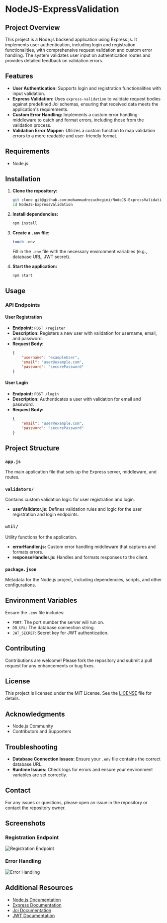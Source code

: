 # NodeJS-ExpressValidation

## Project Overview
This project is a Node.js backend application using Express.js. It implements user authentication, including login and registration functionalities, with comprehensive request validation and custom error handling. The system validates user input on authentication routes and provides detailed feedback on validation errors.

## Features
- **User Authentication:** Supports login and registration functionalities with input validation.
- **Express Validation:** Uses `express-validation` to validate request bodies against predefined Joi schemas, ensuring that received data meets the application's requirements.
- **Custom Error Handling:** Implements a custom error handling middleware to catch and format errors, including those from the validation process.
- **Validation Error Mapper:** Utilizes a custom function to map validation errors to a more readable and user-friendly format.

## Requirements
- Node.js

## Installation

1. **Clone the repository:**
    ```sh
    git clone git@github.com:mohammadrezachegini/NodeJS-ExpressValidation.git
    cd NodeJS-ExpressValidation
    ```

2. **Install dependencies:**
    ```sh
    npm install
    ```

3. **Create a `.env` file:**
    ```sh
    touch .env
    ```
    Fill in the `.env` file with the necessary environment variables (e.g., database URL, JWT secret).

4. **Start the application:**
    ```sh
    npm start
    ```

## Usage

### API Endpoints

#### User Registration
- **Endpoint:** `POST /register`
- **Description:** Registers a new user with validation for username, email, and password.
- **Request Body:**
    ```json
    {
        "username": "exampleUser",
        "email": "user@example.com",
        "password": "securePassword"
    }
    ```

#### User Login
- **Endpoint:** `POST /login`
- **Description:** Authenticates a user with validation for email and password.
- **Request Body:**
    ```json
    {
        "email": "user@example.com",
        "password": "securePassword"
    }
    ```

## Project Structure

### `app.js`
The main application file that sets up the Express server, middleware, and routes.

### `validators/`
Contains custom validation logic for user registration and login.
- **userValidator.js:** Defines validation rules and logic for the user registration and login endpoints.

### `util/`
Utility functions for the application.
- **errorHandler.js:** Custom error handling middleware that captures and formats errors.
- **responseHandler.js:** Handles and formats responses to the client.

### `package.json`
Metadata for the Node.js project, including dependencies, scripts, and other configurations.

## Environment Variables
Ensure the `.env` file includes:
- `PORT`: The port number the server will run on.
- `DB_URL`: The database connection string.
- `JWT_SECRET`: Secret key for JWT authentication.

## Contributing

Contributions are welcome! Please fork the repository and submit a pull request for any enhancements or bug fixes.

## License

This project is licensed under the MIT License. See the [LICENSE](LICENSE) file for details.

## Acknowledgments

- Node.js Community
- Contributors and Supporters

## Troubleshooting
- **Database Connection Issues:** Ensure your `.env` file contains the correct database URL.
- **Runtime Issues:** Check logs for errors and ensure your environment variables are set correctly.

## Contact
For any issues or questions, please open an issue in the repository or contact the repository owner.

## Screenshots

### Registration Endpoint
![Registration Endpoint](path/to/screenshot1.png)

### Error Handling
![Error Handling](path/to/screenshot2.png)

## Additional Resources

- [Node.js Documentation](https://nodejs.org/en/docs/)
- [Express Documentation](https://expressjs.com/)
- [Joi Documentation](https://joi.dev/)
- [JWT Documentation](https://jwt.io/introduction/)
